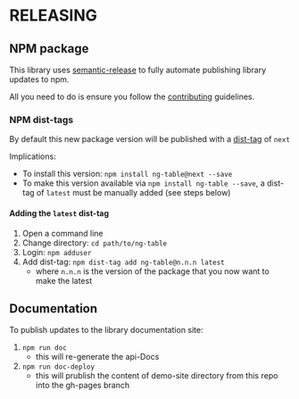 RELEASING
============

## NPM package

This library uses [semantic-release](https://github.com/semantic-release/semantic-release) 
to fully automate publishing library updates to npm.

All you need to do is ensure you follow the [contributing](CONTRIBUTING.md) guidelines.

### NPM dist-tags

By default this new package version will be published with a [dist-tag](https://docs.npmjs.com/cli/dist-tag#purpose) of `next`

Implications:

* To install this version: `npm install ng-table@next --save`
* To make this version available via `npm install ng-table --save`, a dist-tag of `latest` must be manually added (see steps below)

#### Adding the `latest` dist-tag

1. Open a command line
2. Change directory: `cd path/to/ng-table`
3. Login: `npm adduser`
4. Add dist-tag: `npm dist-tag add ng-table@n.n.n latest`
    * where `n.n.n` is the version of the package that you now want to make the latest


## Documentation

To publish updates to the library documentation site:

1. `npm run doc`
    * this will re-generate the api-Docs
2. `npm run doc-deploy`
    * this will prublish the content of demo-site directory from this repo into the gh-pages branch
